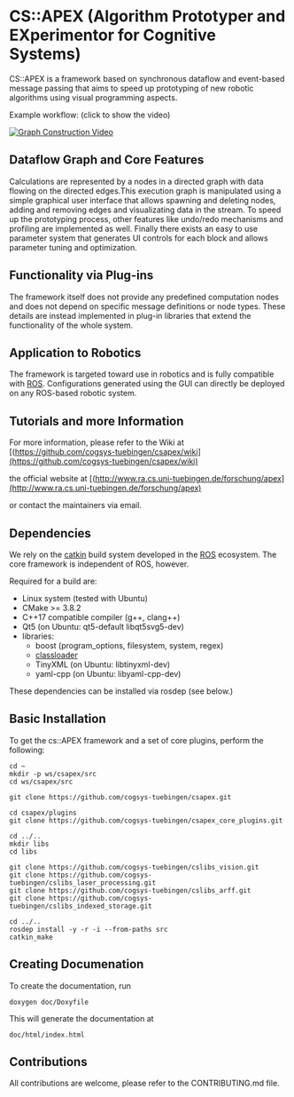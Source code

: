 # CS::APEX (Algorithm Prototyper and EXperimentor for Cognitive Systems)

CS::APEX is a framework based on synchronous dataflow and event-based message passing that
aims to speed up prototyping of new robotic algorithms using visual programming aspects.

Example workflow: (click to show the video)

[![Graph Construction Video](http://img.youtube.com/vi/sNkHnQhNXuU/0.jpg)](http://www.youtube.com/watch?v=sNkHnQhNXuU)

## Dataflow Graph and Core Features

Calculations are represented by a nodes in a directed graph with data flowing on
the directed edges.This execution graph is manipulated using a simple graphical user
interface that allows spawning and deleting nodes, adding and removing edges and
visualizating data in the stream. To speed up the prototyping process,
other features like undo/redo mechanisms and profiling are implemented as well.
Finally there exists an easy to use parameter system that generates UI controls
for each block and allows parameter tuning and optimization.

## Functionality via Plug-ins

The framework itself does not provide any predefined computation nodes and does
not depend on specific message definitions or node types.
These details are instead implemented in plug-in libraries that extend
the functionality of the whole system.

## Application to Robotics

The framework is targeted toward use in robotics and is fully compatible with
[ROS](http://wiki.ros.org/). Configurations generated using the GUI can
directly be deployed on any ROS-based robotic system.

## Tutorials and more Information

For more information, please refer to the Wiki at
    [(https://github.com/cogsys-tuebingen/csapex/wiki](https://github.com/cogsys-tuebingen/csapex/wiki)

the official website at
    [(http://www.ra.cs.uni-tuebingen.de/forschung/apex](http://www.ra.cs.uni-tuebingen.de/forschung/apex)

or contact the maintainers via email.

## Dependencies

We rely on the [catkin](http://wiki.ros.org/catkin) build system
developed in the [ROS](http://wiki.ros.org/) ecosystem. The core framework
is independent of ROS, however.

Required for a build are:

- Linux system (tested with Ubuntu)
- CMake >= 3.8.2
- C++17 compatible compiler (g++, clang++)
- Qt5 (on Ubuntu: qt5-default libqt5svg5-dev)
- libraries:
  - boost (program_options, filesystem, system, regex)
  - [classloader](https://github.com/ros/class_loader)
  - TinyXML (on Ubuntu: libtinyxml-dev)
  - yaml-cpp (on Ubuntu: libyaml-cpp-dev)

These dependencies can be installed via rosdep (see below.)

## Basic Installation

To get the cs::APEX framework and a set of core plugins, perform the following:

    cd ~
    mkdir -p ws/csapex/src
    cd ws/csapex/src

    git clone https://github.com/cogsys-tuebingen/csapex.git

    cd csapex/plugins
    git clone https://github.com/cogsys-tuebingen/csapex_core_plugins.git

    cd ../..
    mkdir libs
    cd libs

    git clone https://github.com/cogsys-tuebingen/cslibs_vision.git
    git clone https://github.com/cogsys-tuebingen/cslibs_laser_processing.git
    git clone https://github.com/cogsys-tuebingen/cslibs_arff.git
    git clone https://github.com/cogsys-tuebingen/cslibs_indexed_storage.git

    cd ../..
    rosdep install -y -r -i --from-paths src
    catkin_make

## Creating Documenation

To create the documentation, run

    doxygen doc/Doxyfile

This will generate the documentation at

    doc/html/index.html

## Contributions

All contributions are welcome, please refer to the CONTRIBUTING.md file.
